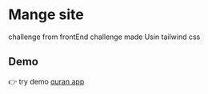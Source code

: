 # Mange site
challenge from frontEnd challenge made Usin tailwind css 

## Demo
:point_right: try demo [quran app](https://hosam8081.github.io/manage/)





